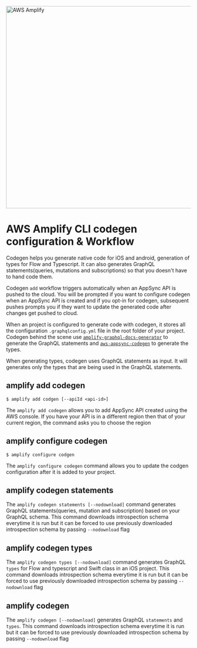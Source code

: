 <a href="https://aws-amplify.github.io/" target="_blank">
    <img src="https://s3.amazonaws.com/aws-mobile-hub-images/aws-amplify-logo.png" alt="AWS Amplify" width="550" >
</a>

# AWS Amplify CLI codegen configuration & Workflow

Codegen helps you generate native code for iOS and android, generation of types for Flow and Typescript. It can also generates GraphQL statements(queries, mutations and subscriptions) so that you doesn't have to hand code them.

Codegen `add` workflow triggers automatically when an AppSync API is pushed to the cloud. You will be prompted if you want to configure codegen when an AppSync API is created and if you opt-in for codegen, subsequent pushes prompts you if they want to update the generated code after changes get pushed to cloud.

When an project is configured to generate code with codegen, it stores all the configuration `.graphqlconfig.yml` file in the root folder of your project. Codegen behind the scene use [`amplify-graphql-docs-generator`](https://www.npmjs.com/package/amplify-graphql-docs-generator) to generate the GraphQL statements and [`aws-appsync-codegen`](https://www.npmjs.com/package/aws-appsync-codegen) to generate the types.

When generating types, codegen uses GraphQL statements as input. It will generates only the types that are being used in the GraphQL statements.


## amplify add codegen
```
$ amplify add codgen [--apiId <api-id>]
```

The `amplify add codegen` allows you to add AppSync API created using the AWS console. If you have your API is in a different region then that of your current region, the command asks you to choose the region

## amplify configure codegen
```
$ amplify configure codgen
```
The `amplify configure codegen` command allows you to update the codgen configuration after it is added to your project. 

## amplify codegen statements
The `amplify codegen statements [--nodownload]` command  generates GraphQL statements(queries, mutation and subscription) based on your GraphQL schema. This command downloads introspection schema everytime it is run but it can be forced to use previously downloaded introspection schema by passing `--nodownload` flag


## amplify codegen types
The `amplify codegen types [--nodownload]` command generates GraphQL `types` for Flow and typescript and Swift class in an iOS project. This command downloads introspection schema everytime it is run but it can be forced to use previously downloaded introspection schema by passing `--nodownload` flag

## amplify codegen
The `amplify codegen [--nodownload]` generates GraphQL `statements` and `types`. This command downloads introspection schema everytime it is run but it can be forced to use previously downloaded introspection schema by passing `--nodownload` flag









